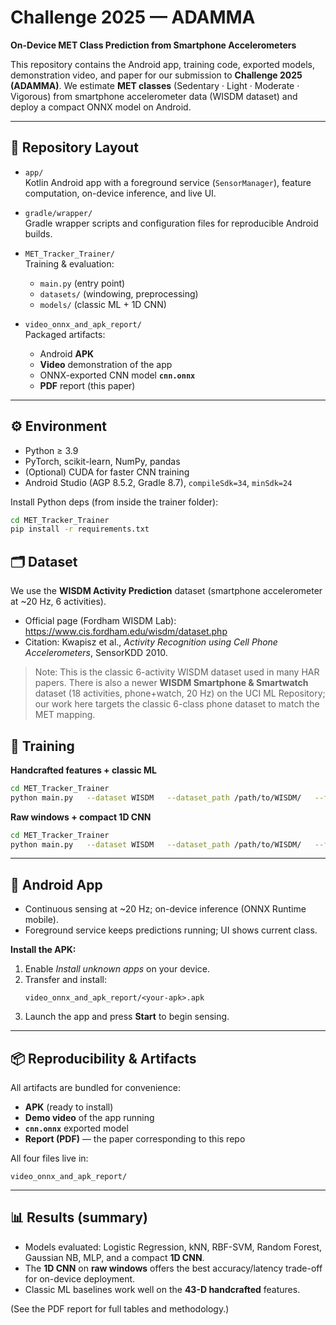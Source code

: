 # Challenge 2025 — ADAMMA
**On-Device MET Class Prediction from Smartphone Accelerometers**

This repository contains the Android app, training code, exported models, demonstration video, and paper for our submission to **Challenge 2025 (ADAMMA)**. We estimate **MET classes** (Sedentary · Light · Moderate · Vigorous) from smartphone accelerometer data (WISDM dataset) and deploy a compact ONNX model on Android.

---

## 📂 Repository Layout

- `app/`  
  Kotlin Android app with a foreground service (`SensorManager`), feature computation, on-device inference, and live UI.

- `gradle/wrapper/`  
  Gradle wrapper scripts and configuration files for reproducible Android builds.

- `MET_Tracker_Trainer/`  
  Training & evaluation:
  - `main.py` (entry point)
  - `datasets/` (windowing, preprocessing)
  - `models/` (classic ML + 1D CNN)

- `video_onnx_and_apk_report/`  
  Packaged artifacts:
  - Android **APK**
  - **Video** demonstration of the app
  - ONNX-exported CNN model **`cnn.onnx`**
  - **PDF** report (this paper)

---

## ⚙️ Environment

- Python ≥ 3.9  
- PyTorch, scikit-learn, NumPy, pandas  
- (Optional) CUDA for faster CNN training  
- Android Studio (AGP 8.5.2, Gradle 8.7), `compileSdk=34`, `minSdk=24`

Install Python deps (from inside the trainer folder):
```bash
cd MET_Tracker_Trainer
pip install -r requirements.txt
```

## 🗂️ Dataset

We use the **WISDM Activity Prediction** dataset (smartphone accelerometer at ~20 Hz, 6 activities).  
- Official page (Fordham WISDM Lab): https://www.cis.fordham.edu/wisdm/dataset.php  
- Citation: Kwapisz et al., *Activity Recognition using Cell Phone Accelerometers*, SensorKDD 2010.
> Note: This is the classic 6-activity WISDM dataset used in many HAR papers. There is also a newer **WISDM Smartphone & Smartwatch** dataset (18 activities, phone+watch, 20 Hz) on the UCI ML Repository; our work here targets the classic 6-class phone dataset to match the MET mapping.


## 🚀 Training

**Handcrafted features + classic ML**
```bash
cd MET_Tracker_Trainer
python main.py   --dataset WISDM   --dataset_path /path/to/WISDM/   --feature_extraction handcrafted   --model ml   --n_splits 5
```

**Raw windows + compact 1D CNN**
```bash
cd MET_Tracker_Trainer
python main.py   --dataset WISDM   --dataset_path /path/to/WISDM/   --feature_extraction raw   --model cnn   --n_splits 5   --batch_size 32
```

---

## 📱 Android App

- Continuous sensing at ~20 Hz; on-device inference (ONNX Runtime mobile).
- Foreground service keeps predictions running; UI shows current class.

**Install the APK:**
1. Enable *Install unknown apps* on your device.
2. Transfer and install:
   ```
   video_onnx_and_apk_report/<your-apk>.apk
   ```
3. Launch the app and press **Start** to begin sensing.

---

## 📦 Reproducibility & Artifacts

All artifacts are bundled for convenience:

- **APK** (ready to install)
- **Demo video** of the app running
- **`cnn.onnx`** exported model
- **Report (PDF)** — the paper corresponding to this repo

All four files live in:
```
video_onnx_and_apk_report/
```

---

## 📊 Results (summary)

- Models evaluated: Logistic Regression, kNN, RBF-SVM, Random Forest, Gaussian NB, MLP, and a compact **1D CNN**.
- The **1D CNN** on **raw windows** offers the best accuracy/latency trade-off for on-device deployment.
- Classic ML baselines work well on the **43-D handcrafted** features.

(See the PDF report for full tables and methodology.)
